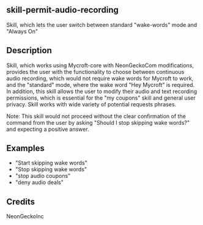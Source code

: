 ## skill-permit-audio-recording
Skill, which lets the user switch between standard "wake-words" mode and "Always On"

## Description
Skill, which works using Mycroft-core with NeonGeckoCom modifications, provides the user with the functionality to choose between continuous audio recording, which would not require wake words for Mycroft to work, and the "standard" mode, where the wake word "Hey Mycroft" is required.
In addition, this skill allows the user to modify their audio and text recording permissions, which is essential for the "my coupons" skill and general user privacy.
Skill works with wide variety of potential requests phrases.

Note: This skill would not proceed without the clear confirmation of the command from the user by asking "Should I stop skipping wake words?" and expecting a positive answer.

## Examples
* "Start skipping wake words"
* "Stop skipping wake words"
* "stop audio coupons"
* "deny audio deals"

## Credits
NeonGeckoInc
